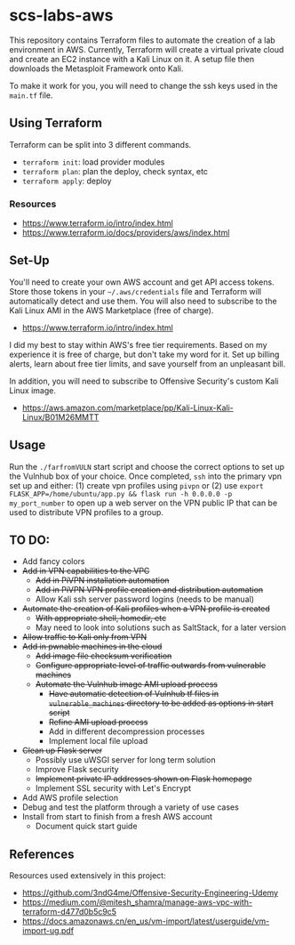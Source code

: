# scs-labs-aws

This repository contains Terraform files to automate the creation of a lab environment in AWS. Currently, Terraform will create a virtual private cloud and create an EC2 instance with a Kali Linux on it. A setup file then downloads the Metasploit Framework onto Kali.

To make it work for you, you will need to change the ssh keys used in the `main.tf` file.

## Using Terraform

Terraform can be split into 3 different commands.

- `terraform init`: load provider modules
- `terraform plan`: plan the deploy, check syntax, etc
- `terraform apply`: deploy

### Resources
- https://www.terraform.io/intro/index.html
- https://www.terraform.io/docs/providers/aws/index.html

## Set-Up

You'll need to create your own AWS account and get API access tokens. Store those tokens in your `~/.aws/credentials` file and Terraform will automatically detect and use them. You will also need to subscribe to the Kali Linux AMI in the AWS Marketplace (free of charge).

- https://www.terraform.io/intro/index.html

I did my best to stay within AWS's free tier requirements. Based on my experience it is free of charge, but don't take my word for it. Set up billing alerts, learn about free tier limits, and save yourself from an unpleasant bill.

In addition, you will need to subscribe to Offensive Security's custom Kali Linux image.

- https://aws.amazon.com/marketplace/pp/Kali-Linux-Kali-Linux/B01M26MMTT

## Usage

Run the `./farfromVULN` start script and choose the correct options to set up the Vulnhub box of your choice. Once completed, `ssh` into the primary vpn set up and either: (1) create vpn profiles using `pivpn` or (2) use `export FLASK_APP=/home/ubuntu/app.py && flask run -h 0.0.0.0 -p my_port_number` to open up a web server on the VPN public IP that can be used to distribute VPN profiles to a group.

## TO DO:

- Add fancy colors
- ~~Add in VPN capabilities to the VPC~~
  - ~~Add in PiVPN installation automation~~
  - ~~Add in PiVPN VPN profile creation and distribution automation~~
  - Allow Kali ssh server password logins (needs to be manual)
- ~~Automate the creation of Kali profiles when a VPN profile is created~~
  - ~~With appropriate shell, homedir, etc~~
  - May need to look into solutions such as SaltStack, for a later version
- ~~Allow traffic to Kali only from VPN~~
- ~~Add in pwnable machines in the cloud~~
  - ~~Add image file checksum verification~~
  - ~~Configure appropriate level of traffic outwards from vulnerable machines~~
  - ~~Automate the Vulnhub image AMI upload process~~
    - ~~Have automatic detection of Vulnhub tf files in `vulnerable_machines` directory to be added as options in start script~~
    - ~~Refine AMI upload process~~
    - Add in different decompression processes
    - Implement local file upload
- ~~Clean up Flask server~~
  - Possibly use uWSGI server for long term solution
  - Improve Flask security
  - ~~Implement private IP addresses shown on Flask homepage~~
  - Implement SSL security with Let's Encrypt
- Add AWS profile selection
- Debug and test the platform through a variety of use cases
- Install from start to finish from a fresh AWS account
  - Document quick start guide

## References

Resources used extensively in this project:

- https://github.com/3ndG4me/Offensive-Security-Engineering-Udemy
- https://medium.com/@mitesh_shamra/manage-aws-vpc-with-terraform-d477d0b5c9c5
- https://docs.amazonaws.cn/en_us/vm-import/latest/userguide/vm-import-ug.pdf